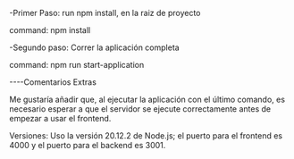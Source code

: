 -Primer Paso: run npm install, en la raiz de proyecto

command: npm install

-Segundo paso: Correr la aplicación completa

command: npm run start-application


----Comentarios Extras

Me gustaría añadir que, al ejecutar la aplicación con el último comando, es necesario esperar a que el servidor se ejecute correctamente antes de empezar a usar el frontend.

Versiones: Uso la versión 20.12.2 de Node.js; el puerto para el frontend es 4000 y el puerto para el backend es 3001.


